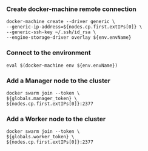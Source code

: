 ### Create docker-machine remote connection
```
docker-machine create --driver generic \
--generic-ip-address=${nodes.cp.first.extIPs[0]} \
--generic-ssh-key ~/.ssh/id_rsa \
--engine-storage-driver overlay ${env.envName}
```

### Connect to the environment
```
eval $(docker-machine env ${env.envName})
```

### Add a Manager node to the cluster
```
docker swarm join --token \
${globals.manager_token} \
${nodes.cp.first.extIPs[0]}:2377
```

### Add a Worker node to the cluster
```
docker swarm join --token \
${globals.worker_token} \
${nodes.cp.first.extIPs[0]}:2377
```
